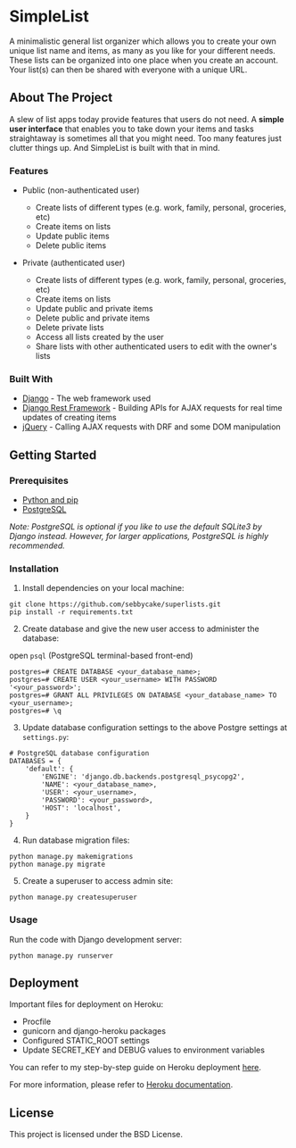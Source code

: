 # SimpleList

A minimalistic general list organizer which allows you to create your own unique list name and items, as many as you like for your different needs. These lists can be organized into one place when you create an account. Your list(s) can then be shared with everyone with a unique URL.

## About The Project

A slew of list apps today provide features that users do not need. A **simple user interface** that enables you to take down your items and tasks straightaway is sometimes all that you might need. Too many features just clutter things up. And SimpleList is built with that in mind.

### Features

- Public (non-authenticated user)
    - Create lists of different types (e.g. work, family, personal, groceries, etc)
    - Create items on lists
    - Update public items
    - Delete public items

- Private (authenticated user)
    - Create lists of different types (e.g. work, family, personal, groceries, etc)
    - Create items on lists
    - Update public and private items
    - Delete public and private items
    - Delete private lists
    - Access all lists created by the user 
    - Share lists with other authenticated users to edit with the owner's lists

### Built With

* [Django](https://www.djangoproject.com/) - The web framework used
* [Django Rest Framework](https://www.django-rest-framework.org/) - Building APIs for AJAX requests for real time updates of creating items 
* [jQuery](https://jquery.com/) - Calling AJAX requests with DRF and some DOM manipulation 


## Getting Started

### Prerequisites

* [Python and pip](https://www.python.org/)
* [PostgreSQL](https://www.postgresql.org/) 

*Note: PostgreSQL is optional if you like to use the default SQLite3 by Django instead. However, for larger applications, PostgreSQL is highly recommended.*

### Installation

1. Install dependencies on your local machine:

```
git clone https://github.com/sebbycake/superlists.git
pip install -r requirements.txt
```

2. Create database and give the new user access to administer the database:

open `psql` (PostgreSQL terminal-based front-end)

```
postgres=# CREATE DATABASE <your_database_name>;
postgres=# CREATE USER <your_username> WITH PASSWORD '<your_password>';
postgres=# GRANT ALL PRIVILEGES ON DATABASE <your_database_name> TO <your_username>;
postgres=# \q
``` 

3. Update database configuration settings to the above Postgre settings at `settings.py`:

```
# PostgreSQL database configuration
DATABASES = {
    'default': {
        'ENGINE': 'django.db.backends.postgresql_psycopg2',
        'NAME': <your_database_name>,
        'USER': <your_username>,
        'PASSWORD': <your_password>,
        'HOST': 'localhost',
    }
}
```

4. Run database migration files:
```
python manage.py makemigrations
python manage.py migrate
```

5. Create a superuser to access admin site:

```
python manage.py createsuperuser
```

### Usage

Run the code with Django development server:
```
python manage.py runserver
```

## Deployment

Important files for deployment on Heroku:

* Procfile
* gunicorn and django-heroku packages
* Configured STATIC_ROOT settings
* Update SECRET_KEY and DEBUG values to environment variables

You can refer to my step-by-step guide on Heroku deployment [here](https://github.com/sebbycake/django-heroku-deployment-guide).

For more information, please refer to [Heroku documentation](https://devcenter.heroku.com/articles/getting-started-with-python).


## License

This project is licensed under the BSD License.